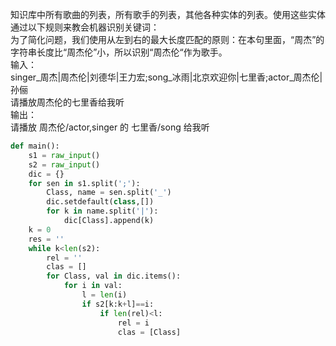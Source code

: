 知识库中所有歌曲的列表，所有歌手的列表，其他各种实体的列表。使用这些实体通过以下规则来教会机器识别关键词：  
为了简化问题，我们使用从左到右的最大长度匹配的原则：在本句里面，“周杰”的字符串长度比“周杰伦”小，所以识别“周杰伦“作为歌手。  
输入：  
singer_周杰|周杰伦|刘德华|王力宏;song_冰雨|北京欢迎你|七里香;actor_周杰伦|孙俪  
请播放周杰伦的七里香给我听  
输出：  
请播放 周杰伦/actor,singer 的 七里香/song 给我听  
```python
def main():
    s1 = raw_input()
    s2 = raw_input()
    dic = {}
    for sen in s1.split(';'):
        Class, name = sen.split('_')
        dic.setdefault(class,[])
        for k in name.split('|'):
            dic[Class].append(k)
    k = 0
    res = ''
    while k<len(s2):
        rel = ''
        clas = []
        for Class, val in dic.items():
            for i in val:
                l = len(i)
                if s2[k:k+l]==i:
                    if len(rel)<l:
                        rel = i
                        clas = [Class]
```
